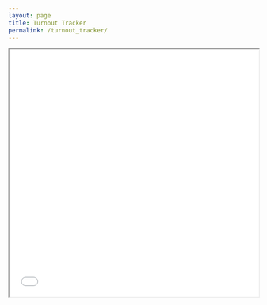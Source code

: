 ```yaml
---
layout: page
title: Turnout Tracker
permalink: /turnout_tracker/
---
```



<iframe src="/assets/files/turnout_tracker_philadelphia-19.html" width="100%" height="500px"></iframe>